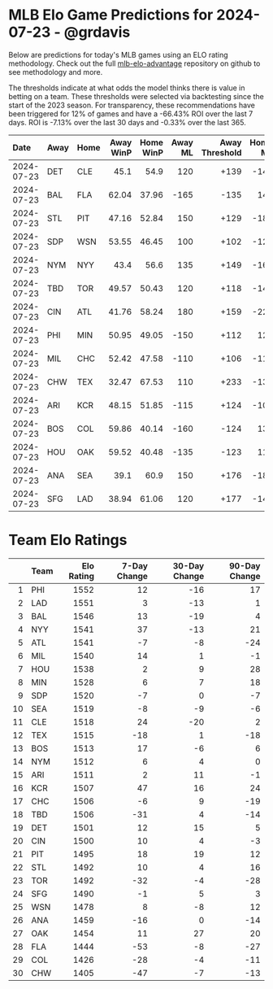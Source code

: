 # MLB Elo Game Predictions for 2024-07-23 - @grdavis
Below are predictions for today's MLB games using an ELO rating methodology. Check out the full [mlb-elo-advantage](https://github.com/grdavis/mlb-elo-advantage) repository on github to see methodology and more.

The thresholds indicate at what odds the model thinks there is value in betting on a team. These thresholds were selected via backtesting since the start of the 2023 season. For transparency, these recommendations have been triggered for 12% of games and have a -66.43% ROI over the last 7 days. ROI is -7.13% over the last 30 days and -0.33% over the last 365.

| Date       | Away   | Home   |   Away WinP |   Home WinP |   Away ML |   Away Threshold |   Home ML |   Home Threshold |
|:-----------|:-------|:-------|------------:|------------:|----------:|-----------------:|----------:|-----------------:|
| 2024-07-23 | DET    | CLE    |       45.1  |       54.9  |       120 |             +139 |      -140 |             -103 |
| 2024-07-23 | BAL    | FLA    |       62.04 |       37.96 |      -165 |             -135 |       140 |             +184 |
| 2024-07-23 | STL    | PIT    |       47.16 |       52.84 |       150 |             +129 |      -185 |             +104 |
| 2024-07-23 | SDP    | WSN    |       53.55 |       46.45 |       100 |             +102 |      -120 |             +133 |
| 2024-07-23 | NYM    | NYY    |       43.4  |       56.6  |       135 |             +149 |      -160 |             -110 |
| 2024-07-23 | TBD    | TOR    |       49.57 |       50.43 |       120 |             +118 |      -145 |             +114 |
| 2024-07-23 | CIN    | ATL    |       41.76 |       58.24 |       180 |             +159 |      -225 |             -117 |
| 2024-07-23 | PHI    | MIN    |       50.95 |       49.05 |      -150 |             +112 |       125 |             +120 |
| 2024-07-23 | MIL    | CHC    |       52.42 |       47.58 |      -110 |             +106 |      -110 |             +127 |
| 2024-07-23 | CHW    | TEX    |       32.47 |       67.53 |       110 |             +233 |      -130 |             -167 |
| 2024-07-23 | ARI    | KCR    |       48.15 |       51.85 |      -115 |             +124 |      -105 |             +108 |
| 2024-07-23 | BOS    | COL    |       59.86 |       40.14 |      -160 |             -124 |       135 |             +169 |
| 2024-07-23 | HOU    | OAK    |       59.52 |       40.48 |      -135 |             -123 |       110 |             +167 |
| 2024-07-23 | ANA    | SEA    |       39.1  |       60.9  |       150 |             +176 |      -185 |             -129 |
| 2024-07-23 | SFG    | LAD    |       38.94 |       61.06 |       120 |             +177 |      -145 |             -130 |

# Team Elo Ratings
|    | Team   |   Elo Rating |   7-Day Change |   30-Day Change |   90-Day Change |
|---:|:-------|-------------:|---------------:|----------------:|----------------:|
|  1 | PHI    |         1552 |             12 |             -16 |              17 |
|  2 | LAD    |         1551 |              3 |             -13 |               1 |
|  3 | BAL    |         1546 |             13 |             -19 |               4 |
|  4 | NYY    |         1541 |             37 |             -13 |              21 |
|  5 | ATL    |         1541 |             -7 |              -8 |             -24 |
|  6 | MIL    |         1540 |             14 |               1 |              -1 |
|  7 | HOU    |         1538 |              2 |               9 |              28 |
|  8 | MIN    |         1528 |              6 |               7 |              18 |
|  9 | SDP    |         1520 |             -7 |               0 |              -7 |
| 10 | SEA    |         1519 |             -8 |              -9 |              -6 |
| 11 | CLE    |         1518 |             24 |             -20 |               2 |
| 12 | TEX    |         1515 |            -18 |               1 |             -18 |
| 13 | BOS    |         1513 |             17 |              -6 |               6 |
| 14 | NYM    |         1512 |              6 |               4 |               0 |
| 15 | ARI    |         1511 |              2 |              11 |              -1 |
| 16 | KCR    |         1507 |             47 |              16 |              24 |
| 17 | CHC    |         1506 |             -6 |               9 |             -19 |
| 18 | TBD    |         1506 |            -31 |               4 |             -14 |
| 19 | DET    |         1501 |             12 |              15 |               5 |
| 20 | CIN    |         1500 |             10 |               4 |              -3 |
| 21 | PIT    |         1495 |             18 |              19 |              12 |
| 22 | STL    |         1492 |             10 |               4 |              16 |
| 23 | TOR    |         1492 |            -32 |              -4 |             -28 |
| 24 | SFG    |         1490 |             -1 |               5 |               3 |
| 25 | WSN    |         1478 |              8 |              -8 |              12 |
| 26 | ANA    |         1459 |            -16 |               0 |             -14 |
| 27 | OAK    |         1454 |             11 |              27 |              20 |
| 28 | FLA    |         1444 |            -53 |              -8 |             -27 |
| 29 | COL    |         1426 |            -28 |              -4 |             -11 |
| 30 | CHW    |         1405 |            -47 |              -7 |             -13 |